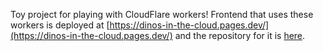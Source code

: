 Toy project for playing with CloudFlare workers! Frontend that uses these workers is deployed at [https://dinos-in-the-cloud.pages.dev/](https://dinos-in-the-cloud.pages.dev/) and the repository for it is [here](https://github.com/Doverstav/dinos-in-the-cloud).